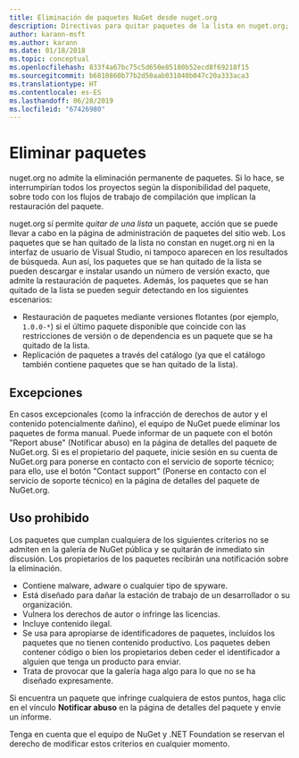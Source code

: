 ```yaml
---
title: Eliminación de paquetes NuGet desde nuget.org
description: Directivas para quitar paquetes de la lista en nuget.org; la eliminación permanente no se admite, excepto cuando los paquetes infringen otras directivas.
author: karann-msft
ms.author: karann
ms.date: 01/18/2018
ms.topic: conceptual
ms.openlocfilehash: 833f4a67bc75c5d650e85180b52ecd8f69218f15
ms.sourcegitcommit: b6810860b77b2d50aab031040b047c20a333aca3
ms.translationtype: HT
ms.contentlocale: es-ES
ms.lasthandoff: 06/28/2019
ms.locfileid: "67426980"
---
```

# <a name="deleting-packages"></a>Eliminar paquetes

nuget.org no admite la eliminación permanente de paquetes. Si lo hace, se interrumpirían todos los proyectos según la disponibilidad del paquete, sobre todo con los flujos de trabajo de compilación que implican la restauración del paquete.

nuget.org sí permite *quitar de una lista* un paquete, acción que se puede llevar a cabo en la página de administración de paquetes del sitio web. Los paquetes que se han quitado de la lista no constan en nuget.org ni en la interfaz de usuario de Visual Studio, ni tampoco aparecen en los resultados de búsqueda. Aun así, los paquetes que se han quitado de la lista se pueden descargar e instalar usando un número de versión exacto, que admite la restauración de paquetes. Además, los paquetes que se han quitado de la lista se pueden seguir detectando en los siguientes escenarios:

- Restauración de paquetes mediante versiones flotantes (por ejemplo, `1.0.0-*`) si el último paquete disponible que coincide con las restricciones de versión o de dependencia es un paquete que se ha quitado de la lista.
- Replicación de paquetes a través del catálogo (ya que el catálogo también contiene paquetes que se han quitado de la lista).

## <a name="exceptions"></a>Excepciones

En casos excepcionales (como la infracción de derechos de autor y el contenido potencialmente dañino), el equipo de NuGet puede eliminar los paquetes de forma manual. Puede informar de un paquete con el botón "Report abuse" (Notificar abuso) en la página de detalles del paquete de NuGet.org. Si es el propietario del paquete, inicie sesión en su cuenta de NuGet.org para ponerse en contacto con el servicio de soporte técnico; para ello, use el botón "Contact support" (Ponerse en contacto con el servicio de soporte técnico) en la página de detalles del paquete de NuGet.org.

## <a name="prohibited-use"></a>Uso prohibido

Los paquetes que cumplan cualquiera de los siguientes criterios no se admiten en la galería de NuGet pública y se quitarán de inmediato sin discusión. Los propietarios de los paquetes recibirán una notificación sobre la eliminación.

- Contiene malware, adware o cualquier tipo de spyware.
- Está diseñado para dañar la estación de trabajo de un desarrollador o su organización.
- Vulnera los derechos de autor o infringe las licencias.
- Incluye contenido ilegal.
- Se usa para apropiarse de identificadores de paquetes, incluidos los paquetes que no tienen contenido productivo. Los paquetes deben contener código o bien los propietarios deben ceder el identificador a alguien que tenga un producto para enviar.
- Trata de provocar que la galería haga algo para lo que no se ha diseñado expresamente.

Si encuentra un paquete que infringe cualquiera de estos puntos, haga clic en el vínculo **Notificar abuso** en la página de detalles del paquete y envíe un informe.

Tenga en cuenta que el equipo de NuGet y .NET Foundation se reservan el derecho de modificar estos criterios en cualquier momento.
